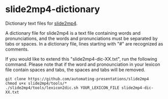 # slide2mp4-dictionary
Dictionary text files for [slide2mp4](https://github.com/automating-presentations/slide2mp4).  

A dictionary file for slide2mp4 is a text file containing words and pronunciations, and the words and pronunciations must be separated by tabs or spaces. In a dictionary file, lines starting with "#" are recognized as comments.  

If you would like to extend this "slide2mp4-dic-XX.txt", run the following command. Please note that if the word and pronounciation in your lexicon file contain spaces and tabs, the spaces and tabs will be removed.

```
git clone https://github.com/automating-presentations/slide2mp4
chmod u+x slide2mp4/tools/*
./slide2mp4/tools/lexicon2dic.sh YOUR_LEXICON_FILE slide2mp4-dic-XX.txt
```
